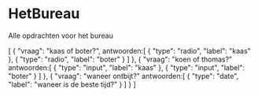 # HetBureau
Alle opdrachten voor het bureau


[
    {
        "vraag": "kaas of boter?",
        antwoorden:[
            {
                "type": "radio",
                "label": "kaas"
            },
            {
                "type": "radio",
                "label": "boter"
            }
        ]
    },
     {
        "vraag": "koen of thomas?"
        antwoorden:[
            {
                "type": "input",
                "label": "kaas"
            },
            {
                "type": "input",
                "label": "boter"
            }
        ]
    },
     {
        "vraag": "waneer ontbijt?"
        antwoorden:[
            {
                "type": "date",
                "label": "waneer is de beste tijd?"
            }
        ]
    }
]